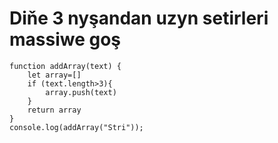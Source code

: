 # Diňe 3 nyşandan uzyn setirleri massiwe goş
```
function addArray(text) {
    let array=[]
    if (text.length>3){
        array.push(text)
    }
    return array
}
console.log(addArray("Stri"));
```

